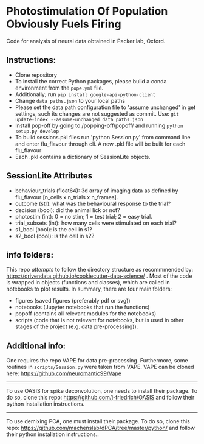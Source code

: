 # Photostimulation Of Population Obviously Fuels Firing

Code for analysis of neural data obtained in Packer lab, Oxford. 

## Instructions:

- Clone repository
- To install the correct Python packages, please build a conda environment from the `pope.yml` file.
- Additionally; run `pip install google-api-python-client`
- Change `data_paths.json` to your local paths
- Please set the data path configuration file to 'assume unchanged' in get settings, such its changes are not suggested as commit. Use: `git update-index --assume-unchanged data_paths.json` 
- Install pop-off by going to /popping-off/popoff/ and running `python setup.py develop`
- To build sessions.pkl files run 'python Session.py' from command line and enter flu_flavour through cli. A new .pkl file will be built for each flu_flavour
- Each .pkl contains a dictionary of SessionLite objects.

## SessionLite Attributes
- behaviour_trials (float64): 3d array of imaging data as defined by flu_flavour [n_cells x n_trials x n_frames].
- outcome (str): what was the behavioural response to the trial?
- decision (bool): did the animal lick or not?
- photostim (int): 0 = no stim; 1 = test trial; 2 = easy trial.
- trial_subsets (int): how many cells were stimulated on each trial?
- s1_bool (bool): is the cell in s1?
- s2_bool (bool): is the cell in s2?

## info folders:

This repo _attempts_ to follow the directory structure as recommmended by: https://drivendata.github.io/cookiecutter-data-science/ . Most of the code is wrapped in objects (functions and classes), which are called in notebooks to plot results. In summary, there are four main folders:
- figures (saved figures (preferably pdf or svg))
- notebooks (Jupyter notebooks that run the functions)
- popoff (contains all relevant modules for the notebooks)
- scripts (code that is not relevant for notebooks, but is used in other stages of the project (e.g. data pre-processing)). 

## Additional info:

One requires the repo VAPE for data pre-processing. Furthermore, some routines in `scripts/Session.py` were taken from VAPE. VAPE can be cloned here: https://github.com/neuromantic99/Vape

-------------

To use OASIS for spike deconvolution, one needs to install their package. To do so, clone this repo: 
https://github.com/j-friedrich/OASIS
and follow their python installation instructions.

------------

To use demixing PCA, one must install their package. To do so, clone this repo: https://github.com/machenslab/dPCA/tree/master/python/
and follow their python installation instructions..

